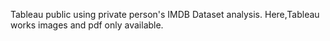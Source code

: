 Tableau public using private person's IMDB Dataset analysis. Here,Tableau works images and pdf only available.
